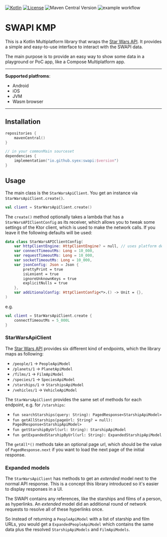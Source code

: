 [![Kotlin](https://img.shields.io/badge/Kotlin-2.1.0-blue.svg?style=flat&logo=kotlin)](https://kotlinlang.org)
[![License](https://img.shields.io/badge/License-MIT-green.svg)](https://opensource.org/licenses/MIT)
![Maven Central Version](https://img.shields.io/maven-central/v/io.github.syex/swapi)
![example workflow](https://github.com/Syex/swapi-kmp/actions/workflows/gradle.yml/badge.svg)

# SWAPI KMP

This is a Kotlin Multiplatform library that wraps the [Star Wars API](https://swapi.dev/). It
provides
a simple and easy-to-use interface to interact with the SWAPI data.

The main purpose is to provide an easy way to show some data in a playground or PoC app, like
a Compose Multiplatform app.

----

**Supported platfroms**:

- Android
- iOS
- JVM
- Wasm browser

----

## Installation

```kotlin
repositories {
    mavenCentral()
}

// in your commonMain sourceset
dependencies {
    implementation("io.github.syex:swapi:$version")
}
```

## Usage

The main class is the `StarWarsApiClient`. You get an instance via `StarWarsApiClient.create()`.

```kotlin
val client = StarWarsApiClient.create()
```

The `create()` method optionally takes a lambda that has a `StarWarsAPIClientConfig` as its
receiver,
which allows you to tweak some settings of the Ktor client, which is used to make the network calls.
If you leave it the following defaults will be used:

```kotlin
data class StarWarsAPIClientConfig(
    var httpClientEngine: HttpClientEngine? = null, // uses platform default then
    var connectTimeoutMs: Long = 10_000,
    var requestTimeoutMs: Long = 10_000,
    var socketTimeoutMs: Long = 10_000,
    var jsonConfig: Json = Json {
        prettyPrint = true
        isLenient = true
        ignoreUnknownKeys = true
        explicitNulls = true
    },
    var additionalConfig: HttpClientConfig<*>.() -> Unit = {},
)
```

e.g.

```kotlin
val client = StarWarsApiClient.create {
    connectTimeoutMs = 5_000L
}
```

### StarWarsApiClient

The [Star Wars API](https://swapi.dev/) provides six different kind of endpoints, which the
library maps as following:

- `/people/1` -> `PeopleApiModel`
- `/planets/1` -> `PlanetApiModel`
- `/films/1` -> `FilmApiModel`
- `/species/1` -> `SpeciesApiModel`
- `/starships/1` -> `StarshipsApiModel`
- `/vehicles/1` -> `VehicleApiModel`

The `StarWarsApiClient` provides the same set of methods for each endpoint, e.g. for `/starships`:

- `fun searchStarships(query: String): PagedResponse<StarshipApiModel>`
- `fun getAllStarships(pageUrl: String? = null): PagedResponse<StarshipApiModel>`
- `fun getStarshipByUrl(url: String): StarshipApiModel`
- `fun getExpandedStarshipByUrl(url: String): ExpandedStarshipApiModel`

The `getAll*()` methods take an optional page url, which should be the value of `PagedResponse.next`
if you want to load the next page of the initial response.

### Expanded models

The `StarWarsApiClient` has methods to get an _extended_ model next to the normal API response. This
is a concept this library introduced so it's easier to display responses in a UI.

The SWAPI contains any references, like the starships and films of a person, as hyperlinks. An
_extended_ model did an additional round of network requests to resolve all of these hyperlinks
once.

So instead of returning a `PeopleApiModel` with a list of starship and film URLs, you would get a
`ExpandedPeopleApiModel` which contains the same data plus the resolved `StarshipApiModels` and
`FilmApiModels`.
